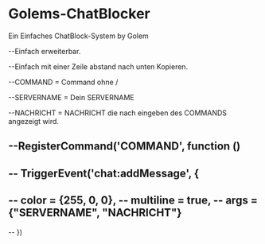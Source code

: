 # Golems-ChatBlocker
Ein Einfaches ChatBlock-System by Golem

--Einfach erweiterbar.

--Einfach mit einer Zeile abstand nach unten Kopieren.

--COMMAND = Command ohne /

--SERVERNAME = Dein SERVERNAME

--NACHRICHT = NACHRICHT die nach eingeben des COMMANDS angezeigt wird.

--RegisterCommand('COMMAND', function ()
--
--   TriggerEvent('chat:addMessage', {
--
--        color = {255, 0, 0},
--       multiline = true,
--        args = {"SERVERNAME", "NACHRICHT"}
--
--    })
